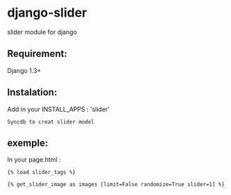 django-slider
=============

slider module for django

Requirement:
------------

Django 1.3+

Instalation:
------------

Add in your INSTALL_APPS : 'slider'

    Syncdb to creat slider model

exemple:
-------

In your page.html :

    {% load slider_tags %}

    {% get_slider_image as images [limit=False randomize=True slider=1] %}
